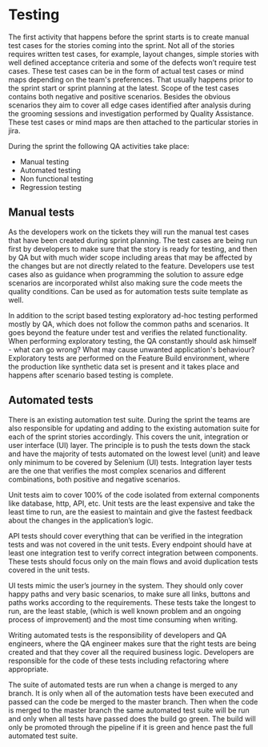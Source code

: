 # Testing

The first activity that happens before the sprint starts is to create manual test cases for the stories coming into the sprint. Not all of the stories requires written test cases, for example, layout changes, simple stories with well defined acceptance criteria and some of the defects won’t require test cases. These test cases can be in the form of actual test cases or mind maps depending on the team's preferences. That usually happens prior to the sprint start or sprint planning at the latest. Scope of the test cases contains both negative and positive scenarios. Besides the obvious scenarios they aim to cover all edge cases identified after analysis during the grooming sessions and investigation performed by Quality Assistance.  These test cases or mind maps are then attached to the particular stories in jira.
 
During the sprint the following QA activities take place: 
* Manual testing
* Automated testing
* Non functional testing
* Regression testing
 
## Manual tests
As the developers work on the tickets they will run the manual test cases that have been created during sprint planning.  The test cases are being run first by developers to make sure that the story is ready for testing, and then by QA but with much wider scope including areas that may be affected by the changes but are not directly related to the feature. Developers use test cases also as guidance when programming the solution to assure edge scenarios are incorporated whilst also making sure the code meets the quality conditions. Can be used as for automation tests suite template as well.

In addition to the script based testing exploratory ad-hoc testing performed mostly by QA, which does not follow the common paths and scenarios. It goes beyond the feature under test and verifies the related functionality. When performing exploratory testing, the QA constantly should ask himself - what can go wrong? What may cause unwanted application's behaviour? Exploratory tests are performed on the Feature Build environment, where the production like synthetic data set is present and it takes place and happens after scenario based testing is complete.
 
## Automated tests
 
There is an existing automation test suite.  During the sprint the teams are also responsible for updating and adding to the existing automation suite for each of the sprint stories accordingly. This covers the unit, integration or user interface (UI) layer.  The principle is to push the tests down the stack and have the majority of tests automated on the lowest level (unit) and leave only minimum to be covered by Selenium (UI) tests. Integration layer tests are the one that verifies the most complex scenarios and different combinations, both positive and negative scenarios.
 
Unit tests aim to cover 100% of the code isolated from external components like database, http, API, etc. Unit tests are the least expensive and take the least time to run, are the easiest to maintain and give the fastest feedback about the changes in the application’s logic.

API tests should cover everything that can be verified in the integration tests and
was not covered in the unit tests.  Every endpoint should have at least
one integration test to verify correct integration between components. These
tests should focus only on the main flows and avoid duplication tests covered
in the unit tests.
 
UI tests mimic the user’s journey in the system.  They should only cover happy paths and very basic scenarios, to make sure all links, buttons and paths works according to the requirements. These tests take the longest to run, are the least stable, (which is well known problem and an ongoing process of improvement) and the most time consuming when writing.
 
Writing automated tests is the responsibility of developers and QA engineers, where the QA engineer makes sure that the right tests are being created and that they cover all the required business logic. Developers are responsible for the code of these tests including refactoring where appropriate. 
 
The suite of automated tests are run when a change is merged to any branch.  It is only when all of the automation tests have been executed and passed can the code be merged to the master branch.  Then when the code is merged to the master branch the same automated test suite will be run and only when all tests have passed does the build go green. The build will only be promoted through the pipeline if it is green and hence past the full automated test suite.
 
